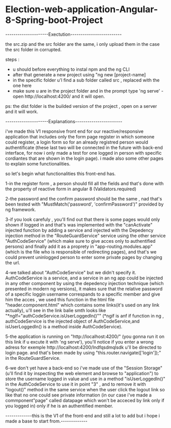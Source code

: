# Election-web-application-Angular-8-Spring-boot-Project


---------------------Exectution-------------------------

the src.zip and the src folder are the same, i only upload them in the case the src folder in corrupted.

steps : 
- u should before everything to instal npm and the ng CLI 
- after that generate a new project using "ng new [project-name]
- in the specific folder u'l find a sub folder called src , replaced with the one here
- make sure u are in the project folder and in the prompt type 'ng serve'
-open http://localhost:4200/ and it will open.


ps: the dist folder is the builded version of the project , open on a server and it will work.



---------------------Explanations-----------------------

i've made this V1 responsive front end for our reactive/responsive application that includes only the form page register in which someone could register,
a login form so for an already registred person would authentificate (these last two will be connected in the future with back-end interface, for now 
i only made a test for one logged in person with specific cordiantes that are shown in the login page).
i made also some other pages to explain some functionalities.

so let's begin what functionalities this front-end has.

1-in the register form , a person should fill all the fields and that's done with the property of reactive form in angular 8 (Validators.required)

2-the password and the confirm password should be the same , nad that's been tested with "MustMatch('password', 'confirmPassword')" provided by ng framework.

3-if you look carefuly , you'll find out that there is some pages would only shown if logged in and that's was implemented with the "canActivate" injected function by adding a service 
and injected with the Depedency injection method in the "RouteGuardService" service using the other service "AuthCodeService" (which make sure to give acces only to authentified persons) and finally 
add it as a proprety in "app-routing.modules.app" (which is the file who is responsible of redirecting pages), and that's we could prevent uninlogged person to enter some private pages by changing the url.

4-we talked about "AuthCodeService" but we didn't specify it. AuthCodeService is a service, and a service in an ng app could be injected in any other component by using the depedency injection technique (which presented 
in modern ng versions), it makes sure that the relative password of a specific loggin username correspands to a specific member and give him the acces , we used this function in the html file "header.component.html" which contains some links(it's used on any link actually), u'll see
in the link balie smth looks like "*ngIf="authCodeService.isUserLoggedIn()"" (*ngif is anf if function in ng , authCodeService is the injected object of AuthCodeService,and isUserLoggedIn() is a method inside AuthCodeService).

5-the application is running on "http://localhost:4200/" (you gonna run it on this link if u excute it with 'ng serve'), you'll notice if you enter a wrong adress for exemple http://localhost:4200/lndfqsdmqlsdk u'll be directed to login page. and that's been made by using "this.router.navigate(['login']);" in the RouteGuardService. 

6-we don't yet have a back-end so i've made use of the "Session Storage" (u'll find it by inspecting the web element and browse to "application") to store the username logged in value and use in a method "isUserLoggedIn()" in the AuthCodeService to use it in point "3" , and to remove it with "logout()" method in the same service when the user click the logout link so like 
that no one could see private information (in our case i've made a commponent"page" called datapage which won't be acceced by link only if you logged in) only if he is an authentified member.


-------------this is the V1 of the front-end and still a lot to add but i hope i made a base to start from.-------------
